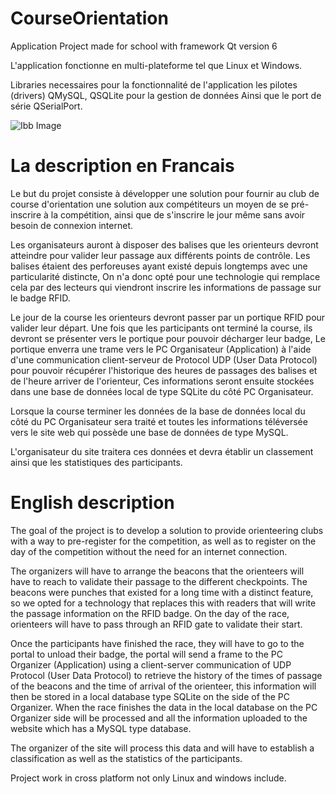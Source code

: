 # CourseOrientation

Application Project made for school with framework Qt version 6

L'application fonctionne en multi-plateforme tel que Linux et Windows.

Libraries necessaires pour la fonctionnalité de l'application les pilotes (drivers) QMySQL, QSQLite pour la gestion de données
Ainsi que le port de série QSerialPort.

![Ibb Image](https://i.ibb.co/mDr991G/IHM.png)


# La description en Francais

Le but du projet consiste à développer une solution pour fournir au club de course d'orientation une solution aux compétiteurs un moyen de se pré-inscrire à la compétition, 
ainsi que de s'inscrire le jour même sans avoir besoin de connexion internet. 

Les organisateurs auront à disposer des balises que les orienteurs devront atteindre pour valider leur passage aux différents points de contrôle.
Les balises étaient des perforeuses ayant existé depuis longtemps avec une particularité distincte, 
On n'a donc opté pour une technologie qui remplace cela par des lecteurs qui viendront inscrire les informations de passage sur le badge RFID. 

Le jour de la course les orienteurs devront passer par un portique RFID pour valider leur départ. 
Une fois que les participants ont terminé la course, ils devront se présenter vers le portique pour pouvoir décharger leur badge, 
Le portique enverra une trame vers le PC Organisateur (Application) à l'aide d'une communication client-serveur de Protocol UDP (User Data Protocol) pour pouvoir récupérer l'historique des heures de passages des balises et de l'heure arriver de l'orienteur, 
Ces informations seront ensuite stockées dans une base de données local de type SQLite du côté PC Organisateur. 

Lorsque la course terminer les données de la base de données local du côté du PC Organisateur sera traité et toutes les informations téléversée vers le site web qui possède une base de données de type MySQL. 

L'organisateur du site traitera ces données et devra établir un classement ainsi que les statistiques des participants.


# English description

The goal of the project is to develop a solution to provide orienteering clubs with a way to pre-register for the competition,
as well as to register on the day of the competition without the need for an internet connection.

The organizers will have to arrange the beacons that the orienteers will have to reach to validate their passage to the different checkpoints.
The beacons were punches that existed for a long time with a distinct feature, 
so we opted for a technology that replaces this with readers that will write the passage information on the RFID badge.
On the day of the race, 
orienteers will have to pass through an RFID gate to validate their start. 

Once the participants have finished the race, they will have to go to the portal to unload their badge, 
the portal will send a frame to the PC Organizer (Application) using a client-server communication of UDP Protocol (User Data Protocol) to retrieve the history of the times of passage of the beacons and the time of arrival of the orienteer,
this information will then be stored in a local database type SQLite on the side of the PC Organizer. 
When the race finishes the data in the local database on the PC Organizer side will be processed and all the information uploaded to the website which has a MySQL type database. 

The organizer of the site will process this data and will have to establish a classification as well as the statistics of the participants.

Project work in cross platform not only Linux and windows include.

